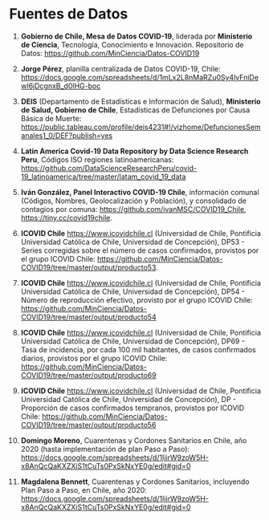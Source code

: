 # Fuentes de Datos

1. **Gobierno de Chile, Mesa de Datos COVID-19**, liderada por **Ministerio de Ciencia**, Tecnología, Conocimiento e Innovación. Repositorio de Datos: https://github.com/MinCiencia/Datos-COVID19

2. **Jorge Pérez**, planilla centralizada de Datos COVID-19, Chile: https://docs.google.com/spreadsheets/d/1mLx2L8nMaRZu0Sy4lyFniDewl6jDcgnxB_d0lHG-boc

3. **DEIS** (Departamento de Estadísticas e Información de Salud), **Ministerio de Salud, Gobierno de Chile**, Estadísticas de Defunciones por Causa Básica de Muerte: https://public.tableau.com/profile/deis4231#!/vizhome/DefuncionesSemanales1_0/DEF?publish=yes

4. **Latin America Covid-19 Data Repository by Data Science Research Peru**, Códigos ISO regiones latinoamericanas: https://github.com/DataScienceResearchPeru/covid-19_latinoamerica/tree/master/latam_covid_19_data

5. **Iván González, Panel Interactivo COVID-19 Chile**, información comunal (Códigos, Nombres, Geolocalización y Población), y consolidado de contagios por comuna: https://github.com/ivanMSC/COVID19_Chile, https://tiny.cc/covid19chile.

6. **ICOVID Chile** https://www.icovidchile.cl (Universidad de Chile, Pontificia Universidad Católica de Chile, Universidad de Concepción), DP53 - Series corregidas sobre el número de casos confirmados, provistos por el grupo ICOVID Chile: https://github.com/MinCiencia/Datos-COVID19/tree/master/output/producto53.

7. **ICOVID Chile** https://www.icovidchile.cl (Universidad de Chile, Pontificia Universidad Católica de Chile, Universidad de Concepción), DP54 - Número de reproducción efectivo, provisto por el grupo ICOVID Chile: https://github.com/MinCiencia/Datos-COVID19/tree/master/output/producto54

8. **ICOVID Chile** https://www.icovidchile.cl (Universidad de Chile, Pontificia Universidad Católica de Chile, Universidad de Concepción), DP69 - Tasa de incidencia, por cada 100 mil habitantes, de casos confirmados diarios, provistos por el grupo ICOVID Chile: https://github.com/MinCiencia/Datos-COVID19/tree/master/output/producto69

9. **ICOVID Chile** https://www.icovidchile.cl (Universidad de Chile, Pontificia Universidad Católica de Chile, Universidad de Concepción), DP - Proporción de casos confirmados tempranos, provistos por ICOVID Chile: https://github.com/MinCiencia/Datos-COVID19/tree/master/output/producto56

10. **Domingo Moreno**, Cuarentenas y Cordones Sanitarios en Chile, año 2020 (hasta implementación de plan Paso a Paso): https://docs.google.com/spreadsheets/d/1IjirW9zoW5H-x8AnQcQaKXZXiS1tCuTs0PxSkNxYE0g/edit#gid=0

11. **Magdalena Bennett**, Cuarentenas y Cordones Sanitarios, incluyendo Plan Paso a Paso, en Chile, año 2020: https://docs.google.com/spreadsheets/d/1IjirW9zoW5H-x8AnQcQaKXZXiS1tCuTs0PxSkNxYE0g/edit#gid=0